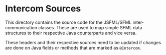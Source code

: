 Intercom Sources
================
This directory contains the source code for the JSFML/SFML inter-communication classes. These are used to map simple SFML data structures to their respective Java counterparts and vice versa.

These headers and their respective sources need to be updated if changes are done on Java fields or methods that are marked as `@Intercom`.
